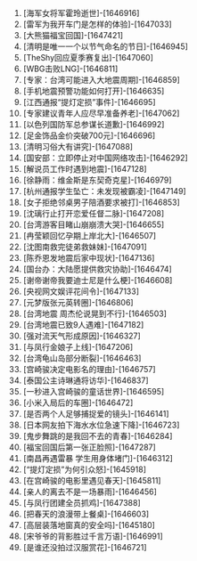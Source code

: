 
1. [海军女将军霍玲逝世]-[1646916]
1. [雷军为我开车门是怎样的体验]-[1647033]
1. [大熊猫福宝回国]-[1647421]
1. [清明是唯一一个以节气命名的节日]-[1646945]
1. [TheShy回应夏季赛复出]-[1647060]
1. [WBG击败LNG]-[1646811]
1. [专家：台湾可能进入大地震周期]-[1646859]
1. [手机地震预警功能如何打开]-[1646635]
1. [江西通报“提灯定损”事件]-[1646695]
1. [专家建议青年人应尽早准备养老]-[1647062]
1. [以色列国防军总参谋长道歉]-[1646992]
1. [足金饰品金价突破700元]-[1646696]
1. [清明习俗大有讲究]-[1647088]
1. [国安部：立即停止对中国网络攻击]-[1646292]
1. [解说员工作时遇到地震]-[1647128]
1. [徐静雨：维金斯是东契奇克星]-[1646979]
1. [杭州通报学生坠亡：未发现被霸凌]-[1647149]
1. [女子拒绝邻桌男子陪酒要求被打]-[1646853]
1. [沈璃行止打开恋爱任督二脉]-[1647208]
1. [台湾游客目睹山崩崩溃大哭]-[1646655]
1. [冉莹颖回忆孕期上岸北大]-[1646507]
1. [沈图南救完徒弟救妹妹]-[1647091]
1. [陈乔恩发地震后家中现状]-[1647136]
1. [国台办：大陆愿提供救灾协助]-[1646474]
1. [谢帝谢帝我要迪士尼是什么梗]-[1646608]
1. [央视网文娱评花间令]-[1647133]
1. [元梦版张元英转圈]-[1646806]
1. [台湾地震 周杰伦说晃到不行]-[1646503]
1. [台湾地震已致9人遇难]-[1647182]
1. [强对流天气形成原因]-[1646327]
1. [与凤行金娘子上线]-[1647206]
1. [台湾龟山岛部分断裂]-[1646463]
1. [宫崎骏决定电影名的理由]-[1646757]
1. [泰国公主诗琳通将访华]-[1646837]
1. [一秒进入宫崎骏的童话世界]-[1646595]
1. [小米入局后的车圈]-[1646472]
1. [是否两个人足够捕捉爱的镜头]-[1646141]
1. [日本网友拍下海水水位急速下降]-[1646723]
1. [鬼步舞跳的是我回不去的青春]-[1646284]
1. [福宝回国后第一张正脸照]-[1647287]
1. [南昌再遇雷暴 学生用身体堵门]-[1646312]
1. [“提灯定损”为何引众怒]-[1645918]
1. [在宫崎骏的电影里遇见春天]-[1645811]
1. [亲人的离去不是一场暴雨]-[1646456]
1. [与凤行团建全员抓鸡]-[1647388]
1. [把春天的浪漫带上餐桌]-[1646603]
1. [高层装落地窗真的安全吗]-[1645180]
1. [宋爷爷的背影胜过千言万语]-[1646991]
1. [是谁还没拍过汉服赏花]-[1646721]